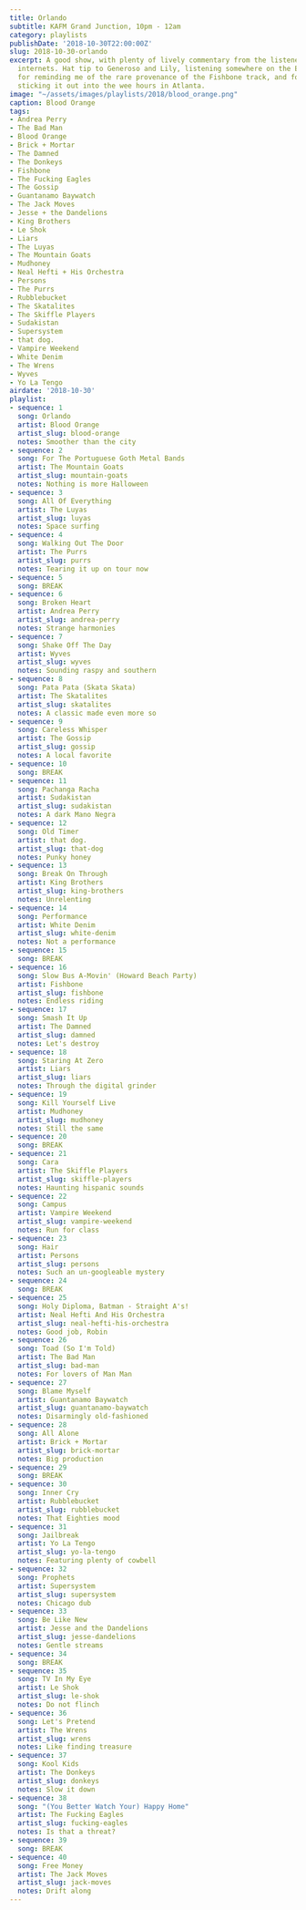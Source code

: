 ```yaml
---
title: Orlando
subtitle: KAFM Grand Junction, 10pm - 12am
category: playlists
publishDate: '2018-10-30T22:00:00Z'
slug: 2018-10-30-orlando
excerpt: A good show, with plenty of lively commentary from the listeners over the
  internets. Hat tip to Generoso and Lily, listening somewhere on the East Coast,
  for reminding me of the rare provenance of the Fishbone track, and for Robin for
  sticking it out into the wee hours in Atlanta.
image: "~/assets/images/playlists/2018/blood_orange.png"
caption: Blood Orange
tags:
- Andrea Perry
- The Bad Man
- Blood Orange
- Brick + Mortar
- The Damned
- The Donkeys
- Fishbone
- The Fucking Eagles
- The Gossip
- Guantanamo Baywatch
- The Jack Moves
- Jesse + the Dandelions
- King Brothers
- Le Shok
- Liars
- The Luyas
- The Mountain Goats
- Mudhoney
- Neal Hefti + His Orchestra
- Persons
- The Purrs
- Rubblebucket
- The Skatalites
- The Skiffle Players
- Sudakistan
- Supersystem
- that dog.
- Vampire Weekend
- White Denim
- The Wrens
- Wyves
- Yo La Tengo
airdate: '2018-10-30'
playlist:
- sequence: 1
  song: Orlando
  artist: Blood Orange
  artist_slug: blood-orange
  notes: Smoother than the city
- sequence: 2
  song: For The Portuguese Goth Metal Bands
  artist: The Mountain Goats
  artist_slug: mountain-goats
  notes: Nothing is more Halloween
- sequence: 3
  song: All Of Everything
  artist: The Luyas
  artist_slug: luyas
  notes: Space surfing
- sequence: 4
  song: Walking Out The Door
  artist: The Purrs
  artist_slug: purrs
  notes: Tearing it up on tour now
- sequence: 5
  song: BREAK
- sequence: 6
  song: Broken Heart
  artist: Andrea Perry
  artist_slug: andrea-perry
  notes: Strange harmonies
- sequence: 7
  song: Shake Off The Day
  artist: Wyves
  artist_slug: wyves
  notes: Sounding raspy and southern
- sequence: 8
  song: Pata Pata (Skata Skata)
  artist: The Skatalites
  artist_slug: skatalites
  notes: A classic made even more so
- sequence: 9
  song: Careless Whisper
  artist: The Gossip
  artist_slug: gossip
  notes: A local favorite
- sequence: 10
  song: BREAK
- sequence: 11
  song: Pachanga Racha
  artist: Sudakistan
  artist_slug: sudakistan
  notes: A dark Mano Negra
- sequence: 12
  song: Old Timer
  artist: that dog.
  artist_slug: that-dog
  notes: Punky honey
- sequence: 13
  song: Break On Through
  artist: King Brothers
  artist_slug: king-brothers
  notes: Unrelenting
- sequence: 14
  song: Performance
  artist: White Denim
  artist_slug: white-denim
  notes: Not a performance
- sequence: 15
  song: BREAK
- sequence: 16
  song: Slow Bus A-Movin' (Howard Beach Party)
  artist: Fishbone
  artist_slug: fishbone
  notes: Endless riding
- sequence: 17
  song: Smash It Up
  artist: The Damned
  artist_slug: damned
  notes: Let's destroy
- sequence: 18
  song: Staring At Zero
  artist: Liars
  artist_slug: liars
  notes: Through the digital grinder
- sequence: 19
  song: Kill Yourself Live
  artist: Mudhoney
  artist_slug: mudhoney
  notes: Still the same
- sequence: 20
  song: BREAK
- sequence: 21
  song: Cara
  artist: The Skiffle Players
  artist_slug: skiffle-players
  notes: Haunting hispanic sounds
- sequence: 22
  song: Campus
  artist: Vampire Weekend
  artist_slug: vampire-weekend
  notes: Run for class
- sequence: 23
  song: Hair
  artist: Persons
  artist_slug: persons
  notes: Such an un-googleable mystery
- sequence: 24
  song: BREAK
- sequence: 25
  song: Holy Diploma, Batman - Straight A's!
  artist: Neal Hefti And His Orchestra
  artist_slug: neal-hefti-his-orchestra
  notes: Good job, Robin
- sequence: 26
  song: Toad (So I'm Told)
  artist: The Bad Man
  artist_slug: bad-man
  notes: For lovers of Man Man
- sequence: 27
  song: Blame Myself
  artist: Guantanamo Baywatch
  artist_slug: guantanamo-baywatch
  notes: Disarmingly old-fashioned
- sequence: 28
  song: All Alone
  artist: Brick + Mortar
  artist_slug: brick-mortar
  notes: Big production
- sequence: 29
  song: BREAK
- sequence: 30
  song: Inner Cry
  artist: Rubblebucket
  artist_slug: rubblebucket
  notes: That Eighties mood
- sequence: 31
  song: Jailbreak
  artist: Yo La Tengo
  artist_slug: yo-la-tengo
  notes: Featuring plenty of cowbell
- sequence: 32
  song: Prophets
  artist: Supersystem
  artist_slug: supersystem
  notes: Chicago dub
- sequence: 33
  song: Be Like New
  artist: Jesse and the Dandelions
  artist_slug: jesse-dandelions
  notes: Gentle streams
- sequence: 34
  song: BREAK
- sequence: 35
  song: TV In My Eye
  artist: Le Shok
  artist_slug: le-shok
  notes: Do not flinch
- sequence: 36
  song: Let's Pretend
  artist: The Wrens
  artist_slug: wrens
  notes: Like finding treasure
- sequence: 37
  song: Kool Kids
  artist: The Donkeys
  artist_slug: donkeys
  notes: Slow it down
- sequence: 38
  song: "(You Better Watch Your) Happy Home"
  artist: The Fucking Eagles
  artist_slug: fucking-eagles
  notes: Is that a threat?
- sequence: 39
  song: BREAK
- sequence: 40
  song: Free Money
  artist: The Jack Moves
  artist_slug: jack-moves
  notes: Drift along
---
```


